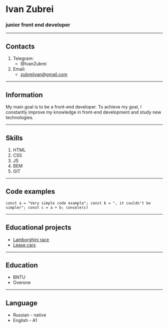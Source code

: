 # Ivan Zubrei
### junior front end developer
---

## Contacts
1. Telegram:
   + @IvanZubrei
2. Email:
   + zubreiivan@gmail.com  

---

## Information
 My main goal is to be a front-end developer. To achieve my goal, I constantly improve my knowledge in front-end development and study new technologies. 

---

## Skills
  1. HTML
  2. CSS
  3. JS
  4. BEM
  5. GIT

---

## Code examples
`
const a = "Very simple code example";
const b = ", it couldn't be simpler";
const c = a + b;
console(c)
`

---

## Educational projects
+ [Lamborghini race](https://ivanzubrei.github.io/Lamborghini-race/ "Educational project using HTML, CSS, JS technologies")
+ [Lease cars](https://ivanzubrei.github.io/lease-cars/ "Educational project using HTML, CSS, JS technologies")

---

## Education
+ BNTU
+ Overone

---

## Language
+ Russian - native
+ English - A1